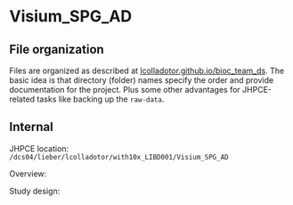 # Visium_SPG_AD

## File organization

Files are organized as described at [lcolladotor.github.io/bioc_team_ds](https://lcolladotor.github.io/bioc_team_ds/organizing-your-work.html#.Yfm-Q-rMJD8). The basic idea is that directory (folder) names specify the order and provide documentation for the project. Plus some other advantages for JHPCE-related tasks like backing up the `raw-data`.

## Internal

JHPCE location: `/dcs04/lieber/lcolladotor/with10x_LIBD001/Visium_SPG_AD`


Overview:







Study design:
